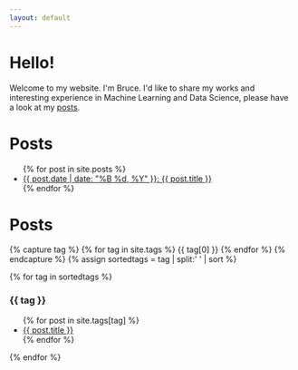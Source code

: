 ```yaml
---
layout: default
---
```


# Hello!

Welcome to my website. I'm Bruce. I'd like to share my works and interesting experience in Machine Learning and Data Science, please have a look at my [posts](/posts/post_home/).

# Posts
<ul>
  {% for post in site.posts %}
    <li>
      <a href="{{ post.url }}">{{ post.date | date: "%B %d, %Y" }}: {{ post.title }}</a>
    </li>
  {% endfor %}
</ul>


# Posts

{% capture tag %}
  {% for tag in site.tags %}
    {{ tag[0] }}
  {% endfor %}
{% endcapture %}
{% assign sortedtags = tag | split:' ' | sort %}

{% for tag in sortedtags %}
  <h3 id="{{ tag }}">{{ tag }}</h3>
  <ul>
  {% for post in site.tags[tag] %}
    <li><a href="{{ post.url }}">{{ post.title }}</a></li>
  {% endfor %}
  </ul>
{% endfor %}